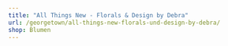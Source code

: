 ```yaml
---
title: "All Things New - Florals & Design by Debra"
url: /georgetown/all-things-new-florals-und-design-by-debra/
shop: Blumen
---
```

